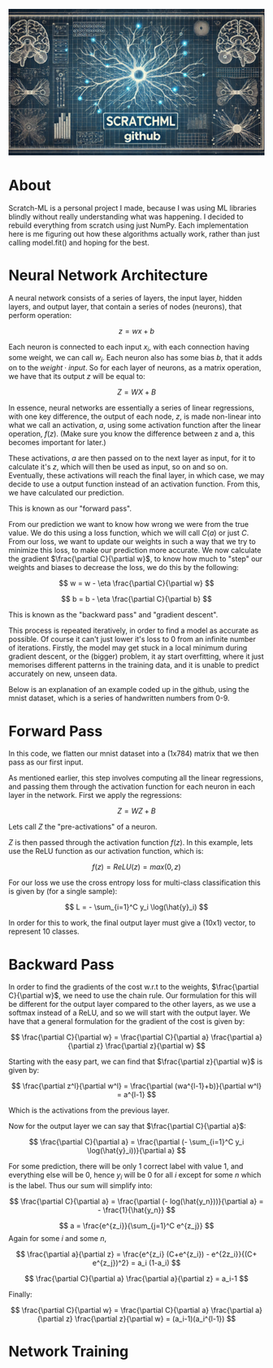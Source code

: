 ![Banner](assets/banner(2).png)


# About
Scratch-ML is a personal project I made, because I was using ML libraries blindly without really understanding what was happening. I decided to rebuild everything from scratch using just NumPy. Each implementation here is me figuring out how these algorithms actually work, rather than just calling model.fit() and hoping for the best.

# Neural Network Architecture

A neural network consists of a series of layers, the input layer, hidden layers, and output layer, that contain a series of nodes (neurons), that perform operation:

$$
z = wx+b
$$

Each neuron is connected to each input $x_i$, with each connection having some weight, we can call $w_i$. Each neuron also has some bias $b$, that it adds on to the $weight \cdot input$. So for each layer of neurons, as a matrix operation, we have that its output $z$ will be equal to:

$$
Z = WX + B
$$


In essence, neural networks are essentially a series of linear regressions, with one key difference, the output of each node, $z$, is made non-linear into what we call an activation, $a$, using some activation function after the linear operation, $f(z)$. (Make sure you know the difference between z and a, this becomes important for later.)

These activations, $a$ are then passed on to the next layer as input, for it to calculate it's $z$, which will then be used as input, so on and so on. Eventually, these activations will reach the final layer, in which case, we may decide to use a output function instead of an activation function. From this, we have calculated our prediction.

This is known as our "forward pass". 

From our prediction we want to know how wrong we were from the true value. We do this using a loss function, which we will call $C(a)$ or just $C$. From our loss, we want to update our weights in such a way that we try to minimize this loss, to make our prediction more accurate. We now calculate the gradient $\frac{\partial C}{\partial w}$, to know how much to "step" our weights and biases to decrease the loss, we do this by the following:

$$
w = w - \eta \frac{\partial C}{\partial w}
$$


$$
b = b - \eta \frac{\partial C}{\partial b}
$$

This is known as the "backward pass" and "gradient descent".

This process is repeated iteratively, in order to find a model as accurate as possible. Of course it can't just lower it's loss to 0 from an infinite number of iterations. Firstly, the model may get stuck in a local minimum during gradient descent, or the (bigger) problem, it ay start overfitting, where it just memorises different patterns in the training data, and it is unable to predict accurately on new, unseen data.

Below is an explanation of an example coded up in the github, using the mnist dataset, which is a series of handwritten numbers from 0-9.

# Forward Pass

In this code, we flatten our mnist dataset into a (1x784) matrix that we then pass as our first input.

As mentioned earlier, this step involves computing all the linear regressions, and passing them through the activation function for each neuron in each layer in the network. First we apply the regressions:

$$
Z = WZ + B
$$


Lets call $Z$ the "pre-activations" of a neuron.

$Z$ is then passed through the activation function $f(z)$. In this example, lets use the ReLU function as our activation function, which is: 

$$
f(z) = ReLU(z) = max(0,z)
$$

 For our loss we use the cross entropy loss for multi-class classification this is given by (for a single sample):

$$
L = - \sum_{i=1}^C y_i \log(\hat{y}_i)
$$

In order for this to work, the final output layer must give a (10x1) vector, to represent 10 classes.

# Backward Pass

In order to find the gradients of the cost w.r.t to the weights, $\frac{\partial C}{\partial w}$, we need to use the chain rule. Our formulation for this will be different for the output layer compared to the other layers, as we use a softmax instead of a ReLU, and so we will start with the output layer. We have that a general formulation for the gradient of the cost is given by:

$$
\frac{\partial C}{\partial w} = \frac{\partial C}{\partial a} \frac{\partial a}{\partial z} \frac{\partial z}{\partial w}
$$

Starting with the easy part, we can find that $\frac{\partial z}{\partial w}$ is given by:

$$
\frac{\partial z^l}{\partial w^l} = \frac{\partial (wa^{l-1}+b)}{\partial w^l} = a^{l-1}
$$

Which is the activations from the previous layer. 

Now for the output layer we can say that $\frac{\partial C}{\partial a}$:

$$
\frac{\partial C}{\partial a} = \frac{\partial (- \sum_{i=1}^C y_i \log(\hat{y}_i))}{\partial a}
$$

For some prediction, there will be only 1 correct label with value 1, and everything else will be 0, hence $y_i$ will be 0 for all $i$ except for some $n$ which is the label. Thus our sum will simplify into:

$$
\frac{\partial C}{\partial a} = \frac{\partial (- log(\hat{y_n}))}{\partial a} = - \frac{1}{\hat{y_n}}
$$

$$
a = \frac{e^{z_i}}{\sum_{j=1}^C e^{z_j}}
$$
Again for some $i$ and some $n$,

$$
\frac{\partial a}{\partial z} = \frac{e^{z_i} (C+e^{z_i}) - e^{2z_i}}{(C+ e^{z_j})^2} = a_i (1-a_i)
$$

$$
\frac{\partial C}{\partial a} \frac{\partial a}{\partial z} = a_i-1
$$

Finally:

$$
\frac{\partial C}{\partial w} = \frac{\partial C}{\partial a} \frac{\partial a}{\partial z} \frac{\partial z}{\partial w} = (a_i-1)(a_i^{l-1})
$$




# Network Training
